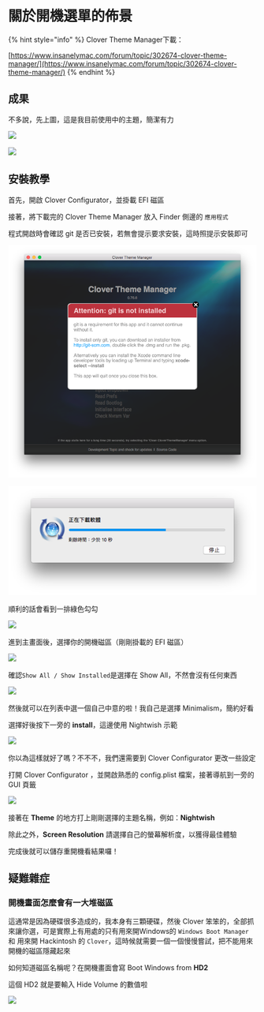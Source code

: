 # 關於開機選單的佈景

{% hint style="info" %}
Clover Theme Manager下載：

[https://www.insanelymac.com/forum/topic/302674-clover-theme-manager/](https://www.insanelymac.com/forum/topic/302674-clover-theme-manager/)
{% endhint %}

## 成果

不多說，先上圖，這是我目前使用中的主題，簡潔有力

![](../.gitbook/assets/4-9_7.jpg)

![](../.gitbook/assets/4-6_8.jpg)

## 安裝教學

首先，開啟 Clover Configurator，並掛載 EFI 磁區

接著，將下載完的 Clover Theme Manager 放入 Finder 側邊的 `應用程式`

程式開啟時會確認 git 是否已安裝，若無會提示要求安裝，這時照提示安裝即可

![](../.gitbook/assets/4-other_ctm_1.png)

![&#x9019;&#x500B;&#x6703;&#x63D0;&#x793A;&#x5B89;&#x88DD;](../.gitbook/assets/4-other_ctm_2.png)

順利的話會看到一排綠色勾勾

![](../.gitbook/assets/4-9_1.png)

進到主畫面後，選擇你的開機磁區（剛剛掛載的 EFI 磁區）

![](../.gitbook/assets/4-9_2.png)

確認`Show All / Show Installed`是選擇在 Show All，不然會沒有任何東西

![](../.gitbook/assets/4-9_3.png)

然後就可以在列表中選一個自己中意的啦！我自己是選擇 Minimalism，簡約好看

選擇好後按下一旁的 **install**，這邊使用 Nightwish 示範

![](../.gitbook/assets/4-9_4.png)

你以為這樣就好了嗎？不不不，我們還需要到 Clover Configurator 更改一些設定

打開 Clover Configurator ，並開啟熟悉的 config.plist 檔案，接著導航到一旁的 GUI 頁籤

![](../.gitbook/assets/4-9_5.png)

接著在 **Theme** 的地方打上剛剛選擇的主題名稱，例如：**Nightwish**

除此之外，**Screen Resolution** 請選擇自己的螢幕解析度，以獲得最佳體驗

完成後就可以儲存重開機看結果囉！

## 疑難雜症

### 開機畫面怎麼會有一大堆磁區

這通常是因為硬碟很多造成的，我本身有三顆硬碟，然後 Clover 笨笨的，全部抓來讓你選，可是實際上有用處的只有用來開Windows的 `Windows Boot Manager` 和 用來開 Hackintosh 的 `Clover`，這時候就需要一個一個慢慢嘗試，把不能用來開機的磁區隱藏起來

如何知道磁區名稱呢？在開機畫面會寫 Boot Windows from **HD2**

這個 HD2 就是要輸入 Hide Volume 的數值啦

![](../.gitbook/assets/4-9_6.png)

